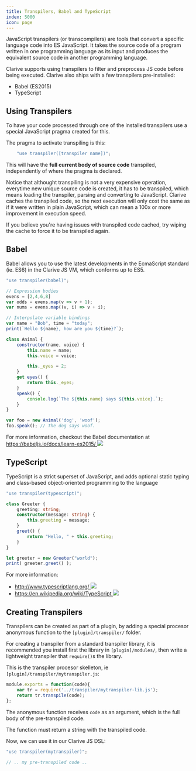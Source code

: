 ```yaml
---
title: Transpilers, Babel and TypeScript
index: 5000
icon: page
---
```


JavaScript transpilers (or transcompilers) are tools that convert a specific language code into ES JavaScript. It takes
the source code of a program written in one programming language as its input and produces the equivalent source code in
another programming language.

Clarive supports using transpilers to filter and preprocess JS code before being executed.  Clarive also ships with
a few transpilers pre-installed:

- Babel (ES2015)
- TypeScript

## Using Transpilers

To have your code processed through one of the installed transpilers use a special JavaScript pragma created for this.

The pragma to activate transpiling is this:

```js
    "use transpiler([transpiler name])";
```

This will have the __full current body of source code__ transpiled, independently of where the pragma is declared.

Notice that althought transpiling is not a very expensive operation, everytime new unique source code is created, it has
to be transpiled, which means loading the transpiler, parsing and converting to JavaScript. Clarive caches the
transpiled code, so the next execution will only cost the same as if it were written in plain JavaScript, which can mean
a 100x or more improvement in execution speed.

If you believe you're having issues with transpiled code cached, try wiping the cache to force it to be transpiled
again.

## Babel

Babel allows you to use the latest developments in the EcmaScript standard (ie. ES6) in the Clarive JS VM, which
conforms up to ES5.

```javascript
"use transpiler(babel)";

// Expression bodies
evens = [2,4,6,8]
var odds = evens.map(v => v + 1);
var nums = evens.map((v, i) => v + i);

// Interpolate variable bindings
var name = "Bob", time = "today";
print(`Hello ${name}, how are you ${time}?`);

class Animal {
    constructor(name, voice) {
        this.name = name;
        this.voice = voice;

        this._eyes = 2;
    }
    get eyes() {
        return this._eyes;
    }
    speak() {
        console.log(`The ${this.name} says ${this.voice}.`);
    }
}

var foo = new Animal('dog', 'woof');
foo.speak(); // The dog says woof.
```

For more information, checkout the Babel documentation at [https://babeljs.io/docs/learn-es2015/ <img class='ext-link'
src='/static/images/icons/window-new.svg' />](https://babeljs.io/docs/learn-es2015/)

## TypeScript

TypeScript is a strict superset of JavaScript, and adds optional static typing and class-based object-oriented
programming to the language

```typescript
"use transpiler(typescript)";

class Greeter {
    greeting: string;
    constructor(message: string) {
        this.greeting = message;
    }
    greet() {
        return "Hello, " + this.greeting;
    }
}

let greeter = new Greeter("world");
print( greeter.greet() );
```

For more information:

- [http://www.typescriptlang.org/ <img class='ext-link' src='/static/images/icons/window-new.svg'
  />](http://www.typescriptlang.org/)
- [https://en.wikipedia.org/wiki/TypeScript <img class='ext-link' src='/static/images/icons/window-new.svg'
  />](https://en.wikipedia.org/wiki/TypeScript)

## Creating Transpilers

Transpilers can be created as part of a plugin, by adding a special procesor anonymous function to the
`[plugin]/transpiler/` folder.

For creating a transpiler from a standard transpiler library, it is recommended you install first the library in
`[plugin]/modules/`, then write a lightweight transpiler that `require()`s the library.

This is the transpiler procesor skelleton, ie `[plugin]/transpiler/mytranspiler.js`:

```js
module.exports = function(code){
    var tr = require('../transpiler/mytranspiler-lib.js');
    return tr.transpile(code);
};
```

The anonymous function receives `code` as an argument, which is the full body of the pre-transpiled code.

The function must return a string with the transpiled code.

Now, we can use it in our Clarive JS DSL:

```js
"use transpiler(mytranspiler)";

// .. my pre-transpiled code ..

```
